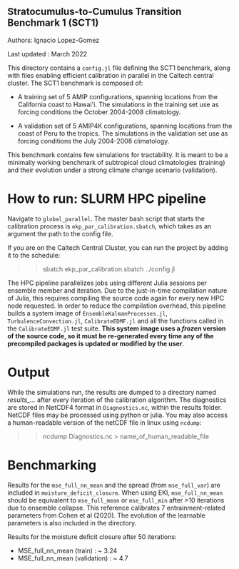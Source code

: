 ## Stratocumulus-to-Cumulus Transition Benchmark 1 (SCT1)

Authors: Ignacio Lopez-Gomez

Last updated : March 2022

This directory contains a `config.jl` file defining the SCT1 benchmark, along with files enabling efficient calibration in parallel in the Caltech central cluster. The SCT1 benchmark is composed of:

- A training set of 5 AMIP configurations, spanning locations from the California coast to Hawai'i. The simulations in the training set use as forcing conditions the October 2004-2008 climatology.

- A validation set of 5 AMIP4K configurations, spanning locations from the coast of Peru to the tropics. The simulations in the validation set use as forcing conditions the July 2004-2008 climatology.

This benchmark contains few simulations for tractability. It is meant to be a minimally working benchmark of subtropical cloud climatologies (training) and their evolution under a strong climate change scenario (validation).

# How to run: SLURM HPC pipeline

Navigate to `global_parallel`. The master bash script that starts the calibration process is `ekp_par_calibration.sbatch`, which takes as an argument the path to the config file.

If you are on the Caltech Central Cluster, you can run the project by adding it to the schedule:

  >> sbatch ekp_par_calibration.sbatch ../config.jl

The HPC pipeline parallelizes jobs using different Julia sessions per ensemble member and iteration. Due to the just-in-time compilation nature of Julia, this requires compiling the source code again for every new HPC node requested. In order to reduce the compilation overhead, this pipeline builds a system image of `EnsembleKalmanProcesses.jl`, `TurbulenceConvection.jl`, `CalibrateEDMF.jl` and all the functions called in the `CalibrateEDMF.jl` test suite. **This system image uses a *frozen* version of the source code, so it must be re-generated every time any of the precompiled packages is updated or modified by the user**.

# Output

While the simulations run, the results are dumped to a directory named *results_...* after every iteration of the calibration algorithm. The diagnostics are stored in NetCDF4 format in `Diagnostics.nc`, within the results folder. NetCDF files may be processed using python or julia. You may also access a human-readable version of the netCDF file in linux using `ncdump`:

  >> ncdump Diagnostics.nc > name_of_human_readable_file

# Benchmarking

Results for the `mse_full_nn_mean` and the spread (from `mse_full_var`) are included in `moisture_deficit_closure`. When using EKI, `mse_full_nn_mean` should be equivalent to `mse_full_mean` or `mse_full_min` after >10 iterations due to ensemble collapse. This reference calibrates 7 entrainment-related parameters from Cohen et al (2020). The evolution of the learnable parameters is also included in the directory.

Results for the moisture deficit closure after 50 iterations:

- MSE_full_nn_mean (train) : ~ 3.24
- MSE_full_nn_mean (validation) : ~ 4.7
